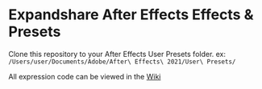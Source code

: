 # Expandshare After Effects Effects & Presets
Clone this repository to your After Effects User Presets folder. ex: `/Users/user/Documents/Adobe/After\ Effects\ 2021/User\ Presets/`

All expression code can be viewed in the [Wiki](https://github.com/bbuehl4040/After-Effects-Presets/wiki)
